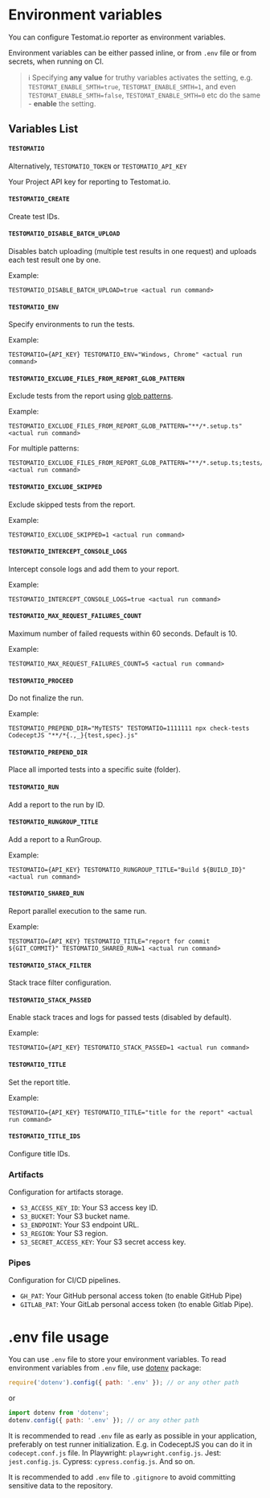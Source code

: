 # Environment variables

You can configure Testomat.io reporter as environment variables.

Environment variables can be either passed inline, or from `.env` file or from secrets, when running on CI.

> ℹ️ Specifying **any value** for truthy variables activates the setting, e.g. `TESTOMAT_ENABLE_SMTH=true`, `TESTOMAT_ENABLE_SMTH=1`, and even `TESTOMAT_ENABLE_SMTH=false`, `TESTOMAT_ENABLE_SMTH=0` etc do the same - **enable** the setting.

## Variables List


#### `TESTOMATIO` 

Alternatively, `TESTOMATIO_TOKEN` or `TESTOMATIO_API_KEY`

Your Project API key for reporting to Testomat.io.

#### `TESTOMATIO_CREATE`

Create test IDs.

#### `TESTOMATIO_DISABLE_BATCH_UPLOAD`

Disables batch uploading (multiple test results in one request) and uploads each test result one by one.

Example:

```
TESTOMATIO_DISABLE_BATCH_UPLOAD=true <actual run command>
```

#### `TESTOMATIO_ENV`

Specify environments to run the tests.

Example:

```
TESTOMATIO={API_KEY} TESTOMATIO_ENV="Windows, Chrome" <actual run command>
```

#### `TESTOMATIO_EXCLUDE_FILES_FROM_REPORT_GLOB_PATTERN`

Exclude tests from the report using [glob patterns](https://www.npmjs.com/package/glob).

Example:

```
TESTOMATIO_EXCLUDE_FILES_FROM_REPORT_GLOB_PATTERN="**/*.setup.ts" <actual run command>
```

For multiple patterns:

```
TESTOMATIO_EXCLUDE_FILES_FROM_REPORT_GLOB_PATTERN="**/*.setup.ts;tests/*.auth.js" <actual run command>
```

#### `TESTOMATIO_EXCLUDE_SKIPPED`

Exclude skipped tests from the report.

Example:

```
TESTOMATIO_EXCLUDE_SKIPPED=1 <actual run command>
```

#### `TESTOMATIO_INTERCEPT_CONSOLE_LOGS`

Intercept console logs and add them to your report.

Example:

```
TESTOMATIO_INTERCEPT_CONSOLE_LOGS=true <actual run command>
```

#### `TESTOMATIO_MAX_REQUEST_FAILURES_COUNT`

Maximum number of failed requests within 60 seconds. Default is 10.

Example:

```
TESTOMATIO_MAX_REQUEST_FAILURES_COUNT=5 <actual run command>
```

#### `TESTOMATIO_PROCEED`

Do not finalize the run.

Example:

```
TESTOMATIO_PREPEND_DIR="MyTESTS" TESTOMATIO=1111111 npx check-tests CodeceptJS "**/*{.,_}{test,spec}.js"
```

#### `TESTOMATIO_PREPEND_DIR`

Place all imported tests into a specific suite (folder).

#### `TESTOMATIO_RUN`

Add a report to the run by ID.

#### `TESTOMATIO_RUNGROUP_TITLE`

Add a report to a RunGroup.

Example:

```
TESTOMATIO={API_KEY} TESTOMATIO_RUNGROUP_TITLE="Build ${BUILD_ID}" <actual run command>
```

#### `TESTOMATIO_SHARED_RUN`

Report parallel execution to the same run.

Example:

```
TESTOMATIO={API_KEY} TESTOMATIO_TITLE="report for commit ${GIT_COMMIT}" TESTOMATIO_SHARED_RUN=1 <actual run command>
```

#### `TESTOMATIO_STACK_FILTER`

Stack trace filter configuration.

#### `TESTOMATIO_STACK_PASSED`

Enable stack traces and logs for passed tests (disabled by default).

Example:

```
TESTOMATIO={API_KEY} TESTOMATIO_STACK_PASSED=1 <actual run command>
```

#### `TESTOMATIO_TITLE`

Set the report title.

Example:

```
TESTOMATIO={API_KEY} TESTOMATIO_TITLE="title for the report" <actual run command>
```

#### `TESTOMATIO_TITLE_IDS`

Configure title IDs.



### Artifacts

Configuration for artifacts storage.

* `S3_ACCESS_KEY_ID`: Your S3 access key ID.
* `S3_BUCKET`: Your S3 bucket name.
* `S3_ENDPOINT`: Your S3 endpoint URL.
* `S3_REGION`: Your S3 region.
* `S3_SECRET_ACCESS_KEY`: Your S3 secret access key.

### Pipes

Configuration for CI/CD pipelines.

* `GH_PAT`: Your GitHub personal access token (to enable GitHub Pipe)
* `GITLAB_PAT`: Your GitLab personal access token (to enable Gitlab Pipe).


# .env file usage

You can use `.env` file to store your environment variables. To read environment variables from `.env` file, use [dotenv](https://www.npmjs.com/package/dotenv) package:

```javascript
require('dotenv').config({ path: '.env' }); // or any other path
```

or

```javascript
import dotenv from 'dotenv';
dotenv.config({ path: '.env' }); // or any other path
```

It is recommended to read `.env` file as early as possible in your application, preferably on test runner initialization.
E.g. in CodeceptJS you can do it in `codecept.conf.js` file. In Playwright: `playwright.config.js`. Jest: `jest.config.js`. Cypress: `cypress.config.js`. And so on.

It is recommended to add `.env` file to `.gitignore` to avoid committing sensitive data to the repository.
